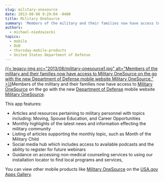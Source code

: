 ```yaml
---
slug: military-onesource
date: 2013-08-08 9:29:04 -0400
title: Military OneSource
summary: 'Members of the military and their families now have access to Military OneSource on the go with the new Department of Defense  mobile website Military OneSource. This'
authors:
  - michael-niedzwiecki
topics:
  - mobile
  - DoD
  - thursday-mobile-products
  - United States Department of Defense
---
```


[{{< legacy-img src="2013/08/military-onesource1.jpg" alt="Members of the military and their families now have access to Military OneSource on the go with the new Department of Defense mobile website Military OneSource." >}}](https://s3.amazonaws.com/digitalgov/_legacy-img/2013/08/military-onesource1.jpg)Members of the military and their families now have access to [Military OneSource](http://apps.usa.gov/military-onesource.shtml) on the go with the new [Department of Defense](http://www.defense.gov/) mobile website [Military OneSource](http://apps.usa.gov/military-onesource.shtml).

This app features:

  * Articles and resources pertaining to military personnel with topics including: Moving, Spouse Education, and Career Opportunities
  * Monthly highlights of the latest news and information effecting the military community
  * Listing of articles supporting the monthly topic, such as Month of the Military Child
  * Social media hub which includes access to available podcasts and the ability to register for future webinars
  * Guidance on accessing non-medical counseling services to using our installation locator to find local programs and services,

You can view other mobile products like [Military OneSource](http://apps.usa.gov/military-onesource.shtml) on the [USA.gov Apps Gallery](http://apps.usa.gov/).